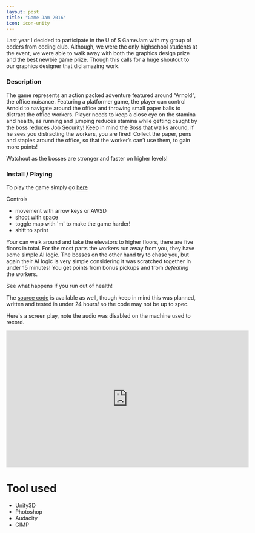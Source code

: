 ```yaml
---
layout: post
title: "Game Jam 2016"
icon: icon-unity
---
```


Last year I decided to participate in the U of S GameJam with my group of coders from coding club. Although, we were the only highschool students at the event, we were able to walk away with both the graphics design prize and the best newbie game prize. Though this calls for a huge shoutout to our graphics designer that did amazing work.


### Description
The game represents an action packed adventure featured around “Arnold”, the office nuisance. Featuring a platformer game, the player can control Arnold to navigate around the office and throwing small paper balls to distract the office workers. Player needs to keep a close eye on the stamina and health, as running and jumping reduces stamina while getting caught by the boss reduces Job Security! Keep in mind the Boss that walks around, if he sees you distracting the workers, you are fired! Collect the paper, pens and staples around the office, so that the worker’s can’t use them, to gain more points!

Watchout as the bosses are stronger and faster on higher levels!

### Install / Playing
To play the game simply go [here](https://z3t0.github.io/gamejam)

Controls

- movement with arrow keys or AWSD
- shoot with space
- toggle map with 'm' to make the game harder!
- shift to sprint

Your can walk around and take the elevators to higher floors, there are five floors in total. For the most parts the workers run away from you, they have some simple AI logic. The bosses on the other hand try to chase you, but again their AI logic is very simple considering it was scratched together in under 15 minutes! You get points from bonus pickups and from *defeating* the workers.

See what happens if you run out of health!

The [source code](https://github.com/z3t0/gamejam) is available as well, though keep in mind this was planned, written and tested in under 24 hours! so the code may not be up to spec.

Here's a screen play, note the audio was disabled on the machine used to record.

<iframe width="640" height="360" src="https://www.youtube.com/embed/xZOmbuwYWYg" frameborder="0" allowfullscreen style="display: block; margin: 0 auto;"></iframe>


# Tool used

- Unity3D
- Photoshop
- Audacity
- GIMP
